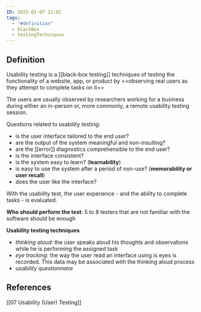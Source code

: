 ```yaml
---
ID: 2025-01-07-11:02
tags:
  - "#definition"
  - blackBox
  - testingTechniques
---
```

## Definition

Usability testing is a [[black-box testing]] techniques of testing the functionality of a website, app, or product by ==observing real users as they attempt to complete tasks on it==

The users are usually observed by researchers working for a business during either an in-person or, more commonly, a remote usability testing session.

Questions related to usability testing:
- is the user interface tailored to the end user?
- are the output of the system meaningful and non-insulting?
- are the [[error]] diagnostics comprehensible to the end user?
- is the interface consistent?
- is the system easy to learn? (**learnability**)
- is easy to use the system after a period of non-use? (**memorability or user recall**)
- does the user like the interface?

With the usability test, the user experience - and the ability to complete tasks - is evaluated. 

**Who should perform the test**: 5 to 8 testers that are not familiar with the software should be enough

**Usability testing techniques**
- *thinking aloud*: the user speaks aloud his thoughts and observations while he is performing the assigned task
- *eye tracking*: the way the user read an interface using is eyes is recorded. This data may be associated with the thinking aloud process
- *usability questionnaire*

## References
[[07 Usability (User) Testing]]